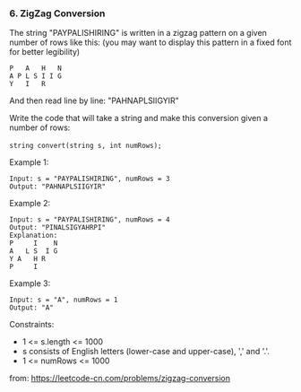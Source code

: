 ### 6. ZigZag Conversion


The string "PAYPALISHIRING" is written in a zigzag pattern on a given number of rows like this: (you may want to display this pattern in a fixed font for better legibility)
```
P   A   H   N
A P L S I I G
Y   I   R
```
And then read line by line: "PAHNAPLSIIGYIR"

Write the code that will take a string and make this conversion given a number of rows:

`string convert(string s, int numRows);`
 

Example 1:
```
Input: s = "PAYPALISHIRING", numRows = 3
Output: "PAHNAPLSIIGYIR"
```

Example 2:
```
Input: s = "PAYPALISHIRING", numRows = 4
Output: "PINALSIGYAHRPI"
Explanation:
P     I    N
A   L S  I G
Y A   H R
P     I
```

Example 3:
```
Input: s = "A", numRows = 1
Output: "A"
```

Constraints:

* 1 <= s.length <= 1000
* s consists of English letters (lower-case and upper-case), ',' and '.'.
* 1 <= numRows <= 1000


from: https://leetcode-cn.com/problems/zigzag-conversion

